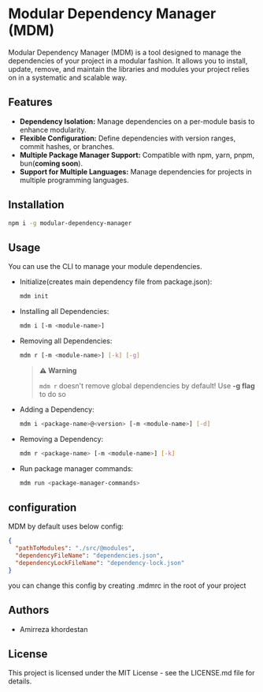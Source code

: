 # Modular Dependency Manager (MDM)

Modular Dependency Manager (MDM) is a tool designed to manage the dependencies of your project in a modular fashion. It
allows you to install, update, remove, and maintain the libraries and modules your project relies on in a systematic and
scalable way.

## Features

- **Dependency Isolation:** Manage dependencies on a per-module basis to enhance modularity.
- **Flexible Configuration:** Define dependencies with version ranges, commit hashes, or branches.
- **Multiple Package Manager Support:** Compatible with npm, yarn, pnpm, bun(**coming soon**).
- **Support for Multiple Languages:** Manage dependencies for projects in multiple programming languages.

## Installation

```bash
npm i -g modular-dependency-manager
```

## Usage

You can use the CLI to manage your module dependencies.

- Initialize(creates main dependency file from package.json):
  ```bash
  mdm init
  ```
- Installing all Dependencies:
  ```bash
  mdm i [-m <module-name>]
  ```
- Removing all Dependencies:
  ```bash
  mdm r [-m <module-name>] [-k] [-g]
  ```
  
  > **⚠️ Warning**
  > 
  > `mdm r` doesn't remove global dependencies by default!
  > Use **-g flag** to do so

- Adding a Dependency:
  ```bash
  mdm i <package-name>@<version> [-m <module-name>] [-d]
  ```
- Removing a Dependency:
  ```bash
  mdm r <package-name> [-m <module-name>] [-k]
  ```
- Run package manager commands:
  ```bash
  mdm run <package-manager-commands>
  ```
  
## configuration

MDM by default uses below config:
```json
{
  "pathToModules": "./src/@modules",
  "dependencyFileName": "dependencies.json",
  "dependencyLockFileName": "dependency-lock.json"
}
```
you can change this config by creating .mdmrc in the root of your project

## Authors

- Amirreza khordestan

## License

This project is licensed under the MIT License - see the LICENSE.md file for details.